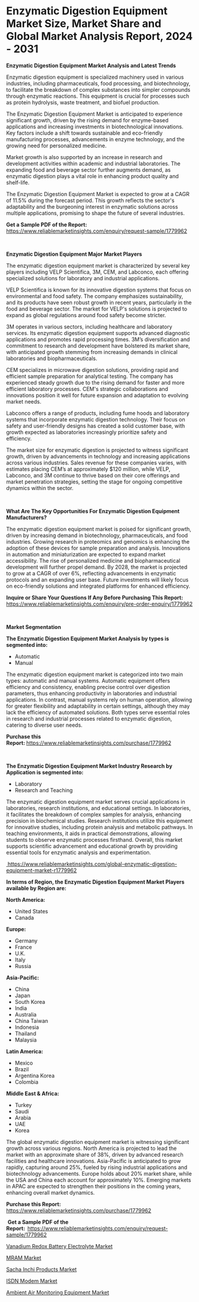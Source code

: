 <p><h1>Enzymatic Digestion Equipment Market Size, Market Share and Global Market Analysis Report, 2024 - 2031</h1></p><p><strong>Enzymatic Digestion Equipment Market Analysis and Latest Trends</strong></p>
<p><p>Enzymatic digestion equipment is specialized machinery used in various industries, including pharmaceuticals, food processing, and biotechnology, to facilitate the breakdown of complex substances into simpler compounds through enzymatic reactions. This equipment is crucial for processes such as protein hydrolysis, waste treatment, and biofuel production. </p><p>The Enzymatic Digestion Equipment Market is anticipated to experience significant growth, driven by the rising demand for enzyme-based applications and increasing investments in biotechnological innovations. Key factors include a shift towards sustainable and eco-friendly manufacturing processes, advancements in enzyme technology, and the growing need for personalized medicine. </p><p>Market growth is also supported by an increase in research and development activities within academic and industrial laboratories. The expanding food and beverage sector further augments demand, as enzymatic digestion plays a vital role in enhancing product quality and shelf-life. </p><p>The Enzymatic Digestion Equipment Market is expected to grow at a CAGR of 11.5% during the forecast period. This growth reflects the sector's adaptability and the burgeoning interest in enzymatic solutions across multiple applications, promising to shape the future of several industries.</p></p>
<p><strong>Get a Sample PDF of the Report:&nbsp;</strong> <a href="https://www.reliablemarketinsights.com/enquiry/request-sample/1779962?utm_campaign=1383&utm_medium=2&utm_source=Github&utm_content=ia&utm_term=09102024&utm_id=enzymatic-digestion-equipment">https://www.reliablemarketinsights.com/enquiry/request-sample/1779962</a></p>
<p>&nbsp;</p>
<p><strong>Enzymatic Digestion Equipment Major Market Players</strong></p>
<p><p>The enzymatic digestion equipment market is characterized by several key players including VELP Scientifica, 3M, CEM, and Labconco, each offering specialized solutions for laboratory and industrial applications.</p><p>VELP Scientifica is known for its innovative digestion systems that focus on environmental and food safety. The company emphasizes sustainability, and its products have seen robust growth in recent years, particularly in the food and beverage sector. The market for VELP's solutions is projected to expand as global regulations around food safety become stricter.</p><p>3M operates in various sectors, including healthcare and laboratory services. Its enzymatic digestion equipment supports advanced diagnostic applications and promotes rapid processing times. 3M’s diversification and commitment to research and development have bolstered its market share, with anticipated growth stemming from increasing demands in clinical laboratories and biopharmaceuticals.</p><p>CEM specializes in microwave digestion solutions, providing rapid and efficient sample preparation for analytical testing. The company has experienced steady growth due to the rising demand for faster and more efficient laboratory processes. CEM's strategic collaborations and innovations position it well for future expansion and adaptation to evolving market needs.</p><p>Labconco offers a range of products, including fume hoods and laboratory systems that incorporate enzymatic digestion technology. Their focus on safety and user-friendly designs has created a solid customer base, with growth expected as laboratories increasingly prioritize safety and efficiency.</p><p>The market size for enzymatic digestion is projected to witness significant growth, driven by advancements in technology and increasing applications across various industries. Sales revenue for these companies varies, with estimates placing CEM’s at approximately $120 million, while VELP, Labconco, and 3M continue to thrive based on their core offerings and market penetration strategies, setting the stage for ongoing competitive dynamics within the sector.</p></p>
<p>&nbsp;</p>
<p><strong>What Are The Key Opportunities For Enzymatic Digestion Equipment Manufacturers?</strong></p>
<p><p>The enzymatic digestion equipment market is poised for significant growth, driven by increasing demand in biotechnology, pharmaceuticals, and food industries. Growing research in proteomics and genomics is enhancing the adoption of these devices for sample preparation and analysis. Innovations in automation and miniaturization are expected to expand market accessibility. The rise of personalized medicine and biopharmaceutical development will further propel demand. By 2028, the market is projected to grow at a CAGR of over 6%, reflecting advancements in enzymatic protocols and an expanding user base. Future investments will likely focus on eco-friendly solutions and integrated platforms for enhanced efficiency.</p></p>
<p><strong>Inquire or Share Your Questions If Any Before Purchasing This Report:</strong> <a href="https://www.reliablemarketinsights.com/enquiry/pre-order-enquiry/1779962?utm_campaign=1383&utm_medium=2&utm_source=Github&utm_content=ia&utm_term=09102024&utm_id=enzymatic-digestion-equipment">https://www.reliablemarketinsights.com/enquiry/pre-order-enquiry/1779962</a></p>
<p>&nbsp;</p>
<p><strong>Market Segmentation</strong></p>
<p><strong>The Enzymatic Digestion Equipment Market Analysis by types is segmented into:</strong></p>
<p><ul><li>Automatic</li><li>Manual</li></ul></p>
<p><p>The enzymatic digestion equipment market is categorized into two main types: automatic and manual systems. Automatic equipment offers efficiency and consistency, enabling precise control over digestion parameters, thus enhancing productivity in laboratories and industrial applications. In contrast, manual systems rely on human operation, allowing for greater flexibility and adaptability in certain settings, although they may lack the efficiency of automated solutions. Both types serve essential roles in research and industrial processes related to enzymatic digestion, catering to diverse user needs.</p></p>
<p><strong>Purchase this Report:&nbsp;</strong><a href="https://www.reliablemarketinsights.com/purchase/1779962?utm_campaign=1383&utm_medium=2&utm_source=Github&utm_content=ia&utm_term=09102024&utm_id=enzymatic-digestion-equipment">https://www.reliablemarketinsights.com/purchase/1779962</a></p>
<p>&nbsp;</p>
<p><strong>The Enzymatic Digestion Equipment Market Industry Research by Application is segmented into:</strong></p>
<p><ul><li>Laboratory</li><li>Research and Teaching</li></ul></p>
<p><p>The enzymatic digestion equipment market serves crucial applications in laboratories, research institutions, and educational settings. In laboratories, it facilitates the breakdown of complex samples for analysis, enhancing precision in biochemical studies. Research institutions utilize this equipment for innovative studies, including protein analysis and metabolic pathways. In teaching environments, it aids in practical demonstrations, allowing students to observe enzymatic processes firsthand. Overall, this market supports scientific advancement and educational growth by providing essential tools for enzymatic analysis and experimentation.</p></p>
<p><a href="https://www.reliablemarketinsights.com/global-enzymatic-digestion-equipment-market-r1779962?utm_campaign=1383&utm_medium=2&utm_source=Github&utm_content=ia&utm_term=09102024&utm_id=enzymatic-digestion-equipment">&nbsp;https://www.reliablemarketinsights.com/global-enzymatic-digestion-equipment-market-r1779962</a></p>
<p><strong>In terms of Region, the Enzymatic Digestion Equipment Market Players available by Region are:</strong></p>
<p>
    <p> <strong> North America: </strong>
        <ul>
            <li>United States</li>
            <li>Canada</li>
        </ul>
        </p> 
    <p> <strong> Europe: </strong>
        <ul>
            <li>Germany</li>
            <li>France</li>
            <li>U.K.</li>
            <li>Italy</li>
            <li>Russia</li>
        </ul>
        </p> 
    <p> <strong> Asia-Pacific: </strong>
        <ul>
            <li>China</li>
            <li>Japan</li>
            <li>South Korea</li>
            <li>India</li>
            <li>Australia</li>
            <li>China Taiwan</li>
            <li>Indonesia</li>
            <li>Thailand</li>
            <li>Malaysia</li>
        </ul>
        </p> 
    <p> <strong> Latin America: </strong>
        <ul>
            <li>Mexico</li>
            <li>Brazil</li>
            <li>Argentina Korea</li>
            <li>Colombia</li>
        </ul>
        </p> 
    <p> <strong> Middle East & Africa: </strong>
        <ul>
            <li>Turkey</li>
            <li>Saudi</li>
            <li>Arabia</li>
            <li>UAE</li>
            <li>Korea</li>
        </ul>
    </p>
    </p>
<p><p>The global enzymatic digestion equipment market is witnessing significant growth across various regions. North America is projected to lead the market with an approximate share of 38%, driven by advanced research facilities and healthcare innovations. Asia-Pacific is anticipated to grow rapidly, capturing around 25%, fueled by rising industrial applications and biotechnology advancements. Europe holds about 20% market share, while the USA and China each account for approximately 10%. Emerging markets in APAC are expected to strengthen their positions in the coming years, enhancing overall market dynamics.</p></p>
<p><strong>Purchase this Report: </strong><a href="https://www.reliablemarketinsights.com/purchase/1779962?utm_campaign=1383&utm_medium=2&utm_source=Github&utm_content=ia&utm_term=09102024&utm_id=enzymatic-digestion-equipment">https://www.reliablemarketinsights.com/purchase/1779962</a></p>
<p>&nbsp;<strong>Get a Sample PDF of the Report:&nbsp;&nbsp;</strong><a href="https://www.reliablemarketinsights.com/enquiry/request-sample/1779962?utm_campaign=1383&utm_medium=2&utm_source=Github&utm_content=ia&utm_term=09102024&utm_id=enzymatic-digestion-equipment">https://www.reliablemarketinsights.com/enquiry/request-sample/1779962</a></p>
<p><strong></strong></p>
<p><p><a href="https://www.linkedin.com/pulse/vanadium-redox-battery-electrolyte-ecosystem-mapping-innovation-7z9of?utm_campaign=1383&utm_medium=2&utm_source=Github&utm_content=ia&utm_term=09102024&utm_id=enzymatic-digestion-equipment">Vanadium Redox Battery Electrolyte Market</a></p><p><a href="https://www.linkedin.com/pulse/mram-market-global-insights-sales-trends-2024-2031-suppositions-nn1ff?trackingId=aqmgKx9wSaqpv0eg%2B0a2UQ%3D%3D&utm_campaign=1383&utm_medium=2&utm_source=Github&utm_content=ia&utm_term=09102024&utm_id=enzymatic-digestion-equipment">MRAM Market</a></p><p><a href="https://issuu.com/reportprime-2/docs/sacha-inchi-products-market-size-20_1d9b00cfb65825?utm_campaign=1383&utm_medium=2&utm_source=Github&utm_content=ia&utm_term=09102024&utm_id=enzymatic-digestion-equipment">Sacha Inchi Products Market</a></p><p><a href="https://www.linkedin.com/pulse/role-isdn-modem-market-applications-gamingbusinesspersonal-kvvcf?trackingId=N0w2VcyJSF6o%2FiOboFvN7A%3D%3D&utm_campaign=1383&utm_medium=2&utm_source=Github&utm_content=ia&utm_term=09102024&utm_id=enzymatic-digestion-equipment">ISDN Modem Market</a></p><p><a href="https://www.linkedin.com/pulse/ambient-air-monitoring-equipment-market-analysis-report-global-y9uee?utm_campaign=1383&utm_medium=2&utm_source=Github&utm_content=ia&utm_term=09102024&utm_id=enzymatic-digestion-equipment">Ambient Air Monitoring Equipment Market</a></p></p>